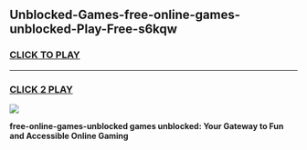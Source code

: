 
## Unblocked-Games-free-online-games-unblocked-Play-Free-s6kqw
<h3>
<a href="https://premium76.site?title=free-online-games-unblocked&ref=20M">CLICK TO PLAY</a></h3>
<hr>

<h3>
<a href="https://premium76.site?title=free-online-games-unblocked&ref=20M">CLICK 2 PLAY</a>
  
</h3>

<a href="https://premium76.site?title=free-online-games-unblocked&ref=19M"><img src="https://clearcache.store/games.png"></a>


**free-online-games-unblocked games unblocked: Your Gateway to Fun and Accessible Online Gaming**
